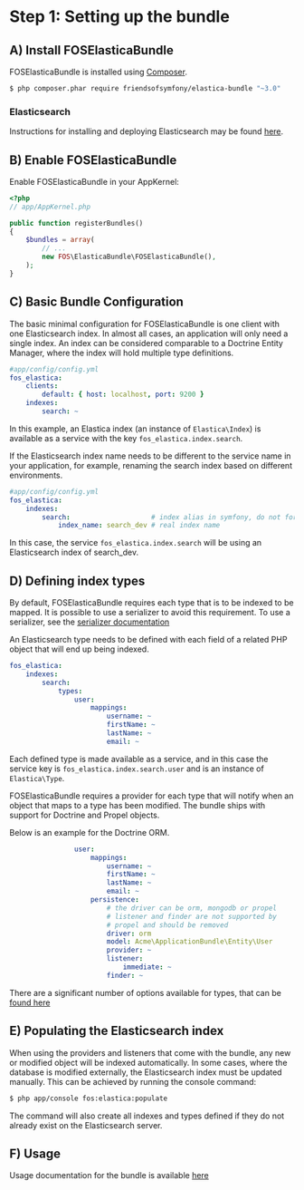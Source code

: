 Step 1: Setting up the bundle
=============================

A) Install FOSElasticaBundle
----------------------------

FOSElasticaBundle is installed using [Composer](https://getcomposer.org).

```bash
$ php composer.phar require friendsofsymfony/elastica-bundle "~3.0"
```

### Elasticsearch

Instructions for installing and deploying Elasticsearch may be found
[here](http://www.elasticsearch.org/guide/reference/setup/installation/).


B) Enable FOSElasticaBundle
---------------------------

Enable FOSElasticaBundle in your AppKernel:

```php
<?php
// app/AppKernel.php

public function registerBundles()
{
    $bundles = array(
        // ...
        new FOS\ElasticaBundle\FOSElasticaBundle(),
    );
}
```

C) Basic Bundle Configuration
-----------------------------

The basic minimal configuration for FOSElasticaBundle is one client with one Elasticsearch
index. In almost all cases, an application will only need a single index. An index can
be considered comparable to a Doctrine Entity Manager, where the index will hold multiple
type definitions.

```yaml
#app/config/config.yml
fos_elastica:
    clients:
        default: { host: localhost, port: 9200 }
    indexes:
        search: ~
```

In this example, an Elastica index (an instance of `Elastica\Index`) is available as a
service with the key `fos_elastica.index.search`.

If the Elasticsearch index name needs to be different to the service name in your
application, for example, renaming the search index based on different environments.

```yaml
#app/config/config.yml
fos_elastica:
    indexes:
        search:                    # index alias in symfony, do not forget to rename it too!
            index_name: search_dev # real index name
```

In this case, the service `fos_elastica.index.search` will be using an Elasticsearch
index of search_dev.

D) Defining index types
-----------------------

By default, FOSElasticaBundle requires each type that is to be indexed to be mapped.
It is possible to use a serializer to avoid this requirement. To use a serializer, see
the [serializer documentation](serializer.md)

An Elasticsearch type needs to be defined with each field of a related PHP object that
will end up being indexed.

```yaml
fos_elastica:
    indexes:
        search:
            types:
                user:
                    mappings:
                        username: ~
                        firstName: ~
                        lastName: ~
                        email: ~
```

Each defined type is made available as a service, and in this case the service key is
`fos_elastica.index.search.user` and is an instance of `Elastica\Type`.

FOSElasticaBundle requires a provider for each type that will notify when an object
that maps to a type has been modified. The bundle ships with support for Doctrine and
Propel objects.

Below is an example for the Doctrine ORM.

```yaml
                user:
                    mappings:
                        username: ~
                        firstName: ~
                        lastName: ~
                        email: ~
                    persistence:
                        # the driver can be orm, mongodb or propel
                        # listener and finder are not supported by
                        # propel and should be removed
                        driver: orm
                        model: Acme\ApplicationBundle\Entity\User
                        provider: ~
                        listener:
                            immediate: ~
                        finder: ~
```

There are a significant number of options available for types, that can be
[found here](types.md)

E) Populating the Elasticsearch index
-------------------------------------

When using the providers and listeners that come with the bundle, any new or modified
object will be indexed automatically. In some cases, where the database is modified
externally, the Elasticsearch index must be updated manually. This can be achieved by
running the console command:

```bash
$ php app/console fos:elastica:populate
```

The command will also create all indexes and types defined if they do not already exist
on the Elasticsearch server.

F) Usage
--------

Usage documentation for the bundle is available [here](usage.md)
